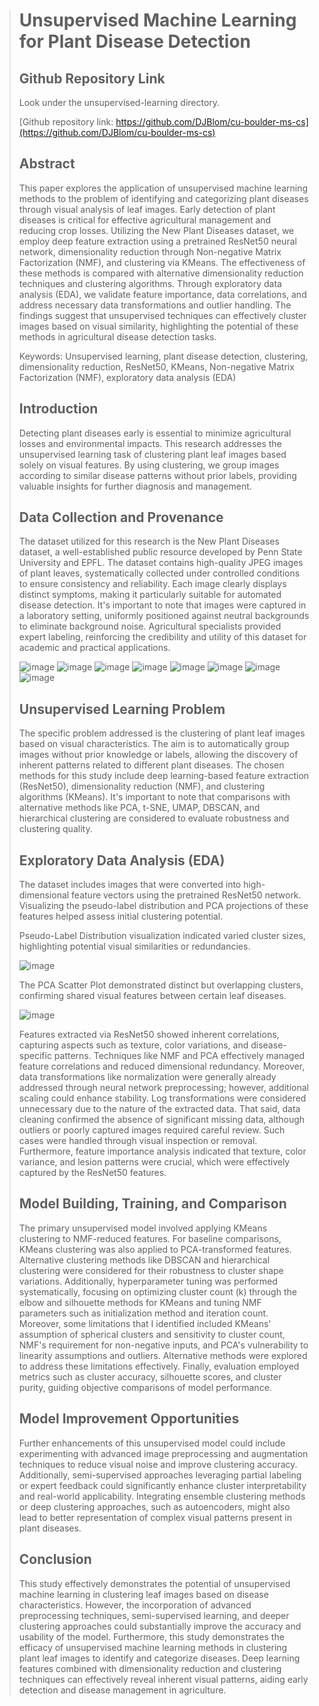 > # Unsupervised Machine Learning for Plant Disease Detection
> 
> ## Github Repository Link
>
> Look under the unsupervised-learning directory.
>
> [Github repository link: https://github.com/DJBlom/cu-boulder-ms-cs](https://github.com/DJBlom/cu-boulder-ms-cs)
>
>
> ## Abstract
> 
> This paper explores the application of unsupervised machine learning methods to the problem of identifying and categorizing plant diseases through visual analysis of leaf images. Early detection of plant diseases is critical for effective agricultural management and reducing crop losses. Utilizing the New Plant Diseases dataset, we employ deep feature extraction using a pretrained ResNet50 neural network, dimensionality reduction through Non-negative Matrix Factorization (NMF), and clustering via KMeans. The effectiveness of these methods is compared with alternative dimensionality reduction techniques and clustering algorithms. Through exploratory data analysis (EDA), we validate feature importance, data correlations, and address necessary data transformations and outlier handling. The findings suggest that unsupervised techniques can effectively cluster images based on visual similarity, highlighting the potential of these methods in agricultural disease detection tasks.
> 
> Keywords: Unsupervised learning, plant disease detection, clustering, dimensionality reduction, ResNet50, KMeans, Non-negative Matrix Factorization (NMF), exploratory data analysis (EDA)
> 
> ## Introduction
> 
> Detecting plant diseases early is essential to minimize agricultural losses and environmental impacts. This research addresses the unsupervised learning task of clustering plant leaf images based solely on visual features. By using clustering, we group images according to similar disease patterns without prior labels, providing valuable insights for further diagnosis and management.
> 
> ## Data Collection and Provenance
> 
> The dataset utilized for this research is the New Plant Diseases dataset, a well-established public resource developed by Penn State University and EPFL. The dataset contains high-quality JPEG images of plant leaves, systematically collected under controlled conditions to ensure consistency and reliability. Each image clearly displays distinct symptoms, making it particularly suitable for automated disease detection. It's important to note that images were captured in a laboratory setting, uniformly positioned against neutral backgrounds to eliminate background noise. Agricultural specialists provided expert labeling, reinforcing the credibility and utility of this dataset for academic and practical applications.
> 
> ![image](figure_sample_cluster_0.png)
> ![image](figure_sample_cluster_1.png)
> ![image](figure_sample_cluster_2.png)
> ![image](figure_sample_cluster_3.png)
> ![image](figure_sample_cluster_4.png)
> ![image](figure_sample_cluster_5.png)
> ![image](figure_sample_cluster_6.png)
> ![image](figure_sample_cluster_7.png)
> 
> ## Unsupervised Learning Problem
> 
> The specific problem addressed is the clustering of plant leaf images based on visual characteristics. The aim is to automatically group images without prior knowledge or labels, allowing the discovery of inherent patterns related to different plant diseases. The chosen methods for this study include deep learning-based feature extraction (ResNet50), dimensionality reduction (NMF), and clustering algorithms (KMeans). It's important to note that comparisons with alternative methods like PCA, t-SNE, UMAP, DBSCAN, and hierarchical clustering are considered to evaluate robustness and clustering quality.
> 
> ## Exploratory Data Analysis (EDA)
> 
> The dataset includes images that were converted into high-dimensional feature vectors using the pretrained ResNet50 network. Visualizing the pseudo-label distribution and PCA projections of these features helped assess initial clustering potential.
> 
> Pseudo-Label Distribution visualization indicated varied cluster sizes, highlighting potential visual similarities or redundancies.
> 
> ![image](figure1.png)
> 
> The PCA Scatter Plot demonstrated distinct but overlapping clusters, confirming shared visual features between certain leaf diseases.
> 
> ![image](figure2.png)
> 
> Features extracted via ResNet50 showed inherent correlations, capturing aspects such as texture, color variations, and disease-specific patterns. Techniques like NMF and PCA effectively managed feature correlations and reduced dimensional redundancy. Moreover, data transformations like normalization were generally already addressed through neural network preprocessing; however, additional scaling could enhance stability. Log transformations were considered unnecessary due to the nature of the extracted data. That said, data cleaning confirmed the absence of significant missing data, although outliers or poorly captured images required careful review. Such cases were handled through visual inspection or removal. Furthermore, feature importance analysis indicated that texture, color variance, and lesion patterns were crucial, which were effectively captured by the ResNet50 features.
> 
> ## Model Building, Training, and Comparison
> 
> The primary unsupervised model involved applying KMeans clustering to NMF-reduced features. For baseline comparisons, KMeans clustering was also applied to PCA-transformed features. Alternative clustering methods like DBSCAN and hierarchical clustering were considered for their robustness to cluster shape variations. Additionally, hyperparameter tuning was performed systematically, focusing on optimizing cluster count (k) through the elbow and silhouette methods for KMeans and tuning NMF parameters such as initialization method and iteration count. Moreover, some limitations that I identified included KMeans' assumption of spherical clusters and sensitivity to cluster count, NMF's requirement for non-negative inputs, and PCA's vulnerability to linearity assumptions and outliers. Alternative methods were explored to address these limitations effectively. Finally, evaluation employed metrics such as cluster accuracy, silhouette scores, and cluster purity, guiding objective comparisons of model performance.
> 
> ## Model Improvement Opportunities
> 
> Further enhancements of this unsupervised model could include experimenting with advanced image preprocessing and augmentation techniques to reduce visual noise and improve clustering accuracy. Additionally, semi-supervised approaches leveraging partial labeling or expert feedback could significantly enhance cluster interpretability and real-world applicability. Integrating ensemble clustering methods or deep clustering approaches, such as autoencoders, might also lead to better representation of complex visual patterns present in plant diseases.
> 
> ## Conclusion
> 
> This study effectively demonstrates the potential of unsupervised machine learning in clustering leaf images based on disease characteristics. However, the incorporation of advanced preprocessing techniques, semi-supervised learning, and deeper clustering approaches could substantially improve the accuracy and usability of the model. Furthermore, this study demonstrates the efficacy of unsupervised machine learning methods in clustering plant leaf images to identify and categorize diseases. Deep learning features combined with dimensionality reduction and clustering techniques can effectively reveal inherent visual patterns, aiding early detection and disease management in agriculture.
